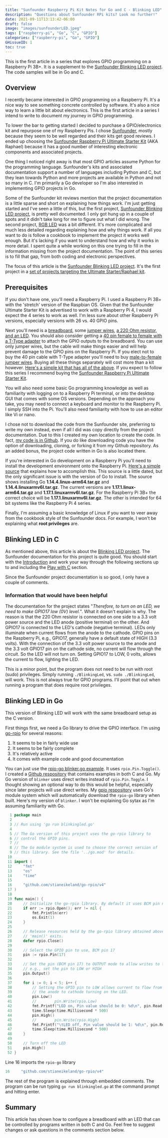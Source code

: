 ```yaml
---
title: "Sunfounder Raspberry Pi Kit Notes for Go and C - Blinking LED"
description: "Questions about Sunfounder RPi kits? Look no further!"
date: 2021-09-11T13:13:42-06:00
draft: false
image: "images/sunfounderLED.jpeg"
tags: ["raspberry-pi", "Go", "C", "GPIO"]
categories: ["raspberry-pi", "Go", "GPIO"]
GHissueID: 1
toc: true
---
```


This is the first article in a series that explores GPIO programming on a Raspberry Pi 3B+. It is a supplement to the [Sunfounder Blinking LED project](https://docs.sunfounder.com/projects/raphael-kit/en/latest/play_with_c.html). The code samples will be in Go and C.
<!--more-->

## Overview

I recently became interested in GPIO programming on a Raspberry Pi. It's a nice way to see something concrete controlled by software. It's also a nice way to learn a little bit about electronics. This is the first article in a series I intend to write to document my journey in GPIO programming.

To lower the bar to getting started I decided to purchase a GPIO/electronics kit and repurpose one of my Raspberry Pis. I chose [Sunfounder](https://www.sunfounder.com/), mostly because they seem to be well regarded and their kits get good reviews. I ended up choosing the [Sunfounder Raspberry Pi Ultimate Starter Kit](https://www.amazon.com/gp/product/B09BMVT4CB/ref=ppx_yo_dt_b_asin_title_o02_s00?ie=UTF8&psc=1) (AKA Raphael)  because it has a good number of interesting electronic components and associated projects.

One thing I noticed right away is that most GPIO articles assume Python for the programming language. Sunfounder's kits and associated documentation support a number of languages including Python and C, but they lean towards Python and more projects are available in Python and not so many in C. I'm primarily a Go developer so I'm also interested in implementing GPIO projects in Go.

Some of the Sunfounder kit reviews mention that the project documentation is a little sparse and short on explaining how things work. I'm just getting started and I've seen a little of this, but the first project, [Sunfounder Blinking LED project](https://docs.sunfounder.com/projects/raphael-kit/en/latest/play_with_c.html), is pretty well documented. I only got hung up in a couple of spots and it didn't take long for me to figure out what I did wrong. The second project, [RGB LED](https://docs.sunfounder.com/projects/raphael-kit/en/latest/1.1.2_rgb_led_c.html) was a bit different. It's more complicated and much less detailed regarding explaining how and why things work. If all you want to do is follow a cookbook to implement the project it works well enough. But it's lacking if you want to understand how and why it works in more detail. I spent quite a while working on this one trying to fill in the information missing from the project documentation. The point of this series is to fill that gap, from both coding and electronic perspectives.

The focus of this article is the [Sunfounder Blinking LED project](https://docs.sunfounder.com/projects/raphael-kit/en/latest/play_with_c.html). It's the first project in a [set of projects targeting the Ultimate Starter/Raphael kit](https://docs.sunfounder.com/projects/raphael-kit/en/latest/introduction.html).

## Prerequisites

If you don't have one, you'll need a Raspberry Pi. I used a Raspberry Pi 3B+ with the 'stretch' version of the Raspbian OS. Given that the Sunfounder Ultimate Starter Kit is advertised to work with a Raspberry Pi 4, I would expect the 4 series to work as well. I'm less sure about other Raspberry Pi versions, especially versions with 26 vs. 40 GPIO pins.

Next you'll need is a [breadboard](https://www.amazon.com/dp/B082KBF7MM/ref=sspa_dk_detail_4?psc=1&pd_rd_i=B082KBF7MM&pd_rd_w=1tGTV&pf_rd_p=887084a2-5c34-4113-a4f8-b7947847c308&pd_rd_wg=fX8JB&pf_rd_r=44DE0RS1E9FD42RBYC7R&pd_rd_r=47cbdc7f-7834-455f-9429-ef74a438bd45&spLa=ZW5jcnlwdGVkUXVhbGlmaWVyPUFVVkdZVUZRNUw3ODkmZW5jcnlwdGVkSWQ9QTA4MzI4MzYyU0VLNzBJM0cxRUVMJmVuY3J5cHRlZEFkSWQ9QTA0Mjk1NTMzSzNSWlNFUjU0NURBJndpZGdldE5hbWU9c3BfZGV0YWlsJmFjdGlvbj1jbGlja1JlZGlyZWN0JmRvTm90TG9nQ2xpY2s9dHJ1ZQ==), some [jumper wires](https://www.amazon.com/dp/B08HZ26ZLF/ref=syn_sd_onsite_desktop_19?psc=1&spLa=ZW5jcnlwdGVkUXVhbGlmaWVyPUExRFpLWElCRjg1MUNMJmVuY3J5cHRlZElkPUEwMjMyMTE1M01aOFE3U1BQS09YSiZlbmNyeXB0ZWRBZElkPUEwODE5NTMxMktEMTlZRjEyQjBJNiZ3aWRnZXROYW1lPXNkX29uc2l0ZV9kZXNrdG9wJmFjdGlvbj1jbGlja1JlZGlyZWN0JmRvTm90TG9nQ2xpY2s9dHJ1ZQ==), [a 220 Ohm resistor, and an LED](https://www.amazon.com/ELEGOO-Electronics-Component-resistors-Potentiometer/dp/B01ERPXFZK/ref=sr_1_7_sspa?crid=3EJQNCOWP00IF&dchild=1&keywords=resistors&qid=1631478270&s=industrial&sprefix=resis%2Cindustrial%2C219&sr=1-7-spons&psc=1&spLa=ZW5jcnlwdGVkUXVhbGlmaWVyPUEzTktVSzNYMkxMSDlKJmVuY3J5cHRlZElkPUEwMjAzMDY0NVRERkFLVjVRTUFWJmVuY3J5cHRlZEFkSWQ9QTA5MjM2NjUxUFZYQUlETVAzRDA3JndpZGdldE5hbWU9c3BfbXRmJmFjdGlvbj1jbGlja1JlZGlyZWN0JmRvTm90TG9nQ2xpY2s9dHJ1ZQ==). You should also consider getting a [40 pin female to female with a T-Type adapter](https://www.amazon.com/dp/B082PRVRYR/ref=sspa_dk_detail_2?psc=1&pd_rd_i=B082PRVRYR&pd_rd_w=8mKhr&pf_rd_p=887084a2-5c34-4113-a4f8-b7947847c308&pd_rd_wg=e9psa&pf_rd_r=S09F37DF2G5FW8B8GX4B&pd_rd_r=c065c120-e60b-45e9-b93b-f581f048cf46&spLa=ZW5jcnlwdGVkUXVhbGlmaWVyPUFCMzhUQ09COFI2VlMmZW5jcnlwdGVkSWQ9QTA5NjU2ODUxRDkxNEYwSTYwV09KJmVuY3J5cHRlZEFkSWQ9QTAxOTg1MTUyRUhEUlc2VzQ2VDQ4JndpZGdldE5hbWU9c3BfZGV0YWlsJmFjdGlvbj1jbGlja1JlZGlyZWN0JmRvTm90TG9nQ2xpY2s9dHJ1ZQ==) to attach the GPIO outputs to the breadboard. You can use only jumper wires, but the cable will make things easier and will help prevent damage to the GPIO pins on the Raspberry Pi. If you elect not to buy the 40 pin cable with T-Type adapter you'll need to buy [male-to-female jumper wires](https://www.amazon.com/SinLoon-Breadboard-Arduino-Circuit-40-Pack/dp/B08M3QLL3Q/ref=pd_sbs_7/143-0445142-7950409?pd_rd_w=sVLrc&pf_rd_p=8b76d7a7-ab83-4ddc-a92d-e3e33bfdbf03&pf_rd_r=CDM5TGJT03VKF0ZFB577&pd_rd_r=8e58fd82-8503-41cf-b8f2-c78eaeb78d25&pd_rd_wg=tT1U0&pd_rd_i=B08M3QLL3Q&psc=1). Buying all these things separately will cost more than a kit however. [Here's a simple kit that has all of the above](https://www.amazon.com/dp/B06WP7169Y/ref=sspa_dk_detail_5?psc=1&pd_rd_i=B06WP7169Y&pd_rd_w=OZVyf&pf_rd_p=887084a2-5c34-4113-a4f8-b7947847c308&pd_rd_wg=0V0IH&pf_rd_r=623YJTBQ2CN2B2GYXQG5&pd_rd_r=faa61f0f-3aec-4cf0-8e7e-d44eb1b3b92f&spLa=ZW5jcnlwdGVkUXVhbGlmaWVyPUEyUVlDQzMzVVZBMFYxJmVuY3J5cHRlZElkPUEwMzExNzk4MUhGSjFSS0VKTlBROCZlbmNyeXB0ZWRBZElkPUEwMzYwNjg2UUdMRU44N0YzNzIwJndpZGdldE5hbWU9c3BfZGV0YWlsJmFjdGlvbj1jbGlja1JlZGlyZWN0JmRvTm90TG9nQ2xpY2s9dHJ1ZQ==). If you expect to follow this series I recommend buying the [Sunfounder Raspberry Pi Ultimate Starter Kit](https://www.amazon.com/gp/product/B09BMVT4CB/ref=ppx_yo_dt_b_asin_title_o02_s00?ie=UTF8&psc=1).

You will also need some basic Go programming knowledge as well as familiarity with logging on to a Raspberry Pi terminal, or into the desktop GUI that comes with some OS versions. Depending on the approach you take, you may need to connect a keyboard and monitor to the Raspberry Pi. I simply SSH into the Pi. You'll also need familiarity with how to use an editor like Vi or nano.

I chose not to download the code from the Sunfounder site, preferring to write my own instead, even if all I did was copy directly from the project documentation. Due to this I created my own location to create the code. In fact, [my code is in Github](https://github.com/youngkin/gpio). If you do like downloading code you have the option of downloading, cloning, or forking it from my Github repository. As an added bonus, the project code written in Go is also located there.

If you're interested in Go development on a Raspberry Pi you'll need to install the development environment onto the Raspberry Pi. [Here's a simple source](https://www.jeremymorgan.com/tutorials/raspberry-pi/install-go-raspberry-pi/) that explains how to accomplish this. This source is a little dated, but the only significant issue is with the version of Go to install. The source shows installing Go __1.14.4.linux-arm64.tar.gz__ and __1.14.4.linuxarmv6l.tar.gz__. The current versions are __1.17.1.linux-arm64.tar.gz__ and __1.17.1.linuxarmv6l.tar.gz__. For the Raspberry Pi 3B+ the correct choice will be __1.17.1.linuxarmv6l.tar.gz__. The other is intended for 64 bit systems like the Raspberry Pi 4 series.

Finally, I'm assuming a basic knowledge of Linux if you want to veer away from the cookbook style of the Sunfounder docs. For example, I won't be explaining what __root privileges__ are.

## Blinking LED in C

As mentioned above, this article is about the [Blinking LED project](https://docs.sunfounder.com/projects/raphael-kit/en/latest/1.1.1_blinking_led_c.html). The Sunfounder documentation for this project is quite good. You should start with the [Introduction](https://docs.sunfounder.com/projects/raphael-kit/en/latest/introduction.html) and work your way through the following sections up to and including the [Play with C](https://docs.sunfounder.com/projects/raphael-kit/en/latest/play_with_c.html) section.

Since the Sunfounder project documentation is so good, I only have a couple of comments.

### Information that would have been helpful

The documentation for the project states "_Therefore, to turn on an LED, we need to make GPIO17 low (0V) level._". What it doesn't explain is why. The reason is that the 220 Ohm resistor is connected on one side to a 3.3 volt power source and the LED anode (positive terminal) on the other. And GPIO17 is connected to the LED's cathode (negative terminal). LEDs only illuminate when current flows from the anode to the cathode. GPIO pins on the Raspberry Pi, e.g., GPIO17, generally have a default state of HIGH (3.3 volts). With the connection of the 3.3 volt power source to the anode and the 3.3 volt GPIO17 pin on the cathode side, no current will flow through the circuit. So the LED will not turn on. Setting GPIO17 to LOW, 0 volts, allows the current to flow, lighting the LED.

This is a minor point, but the program does not need to be run with root (sudo) privileges. Simply running `./BlinkingLed`, vs. `sudo ./BlinkingLed`, will work. This is not always true for GPIO programs. I'll point that out when running a program that does require root privileges.

## Blinking LED in Go

This version of Blinking LED will work with the same breadboard setup as the C version.

First things first, we need a Go library to drive the GPIO interface. I'm using [go-rpio](https://github.com/stianeikeland/go-rpio) for several reasons:

1. It seems to be in fairly wide use
2. It seems to be fairly complete
3. It's relatively active
4. It comes with example code and good documentation

You can just use the [rpio-go blinker.go example](https://github.com/stianeikeland/go-rpio/blob/master/examples/blinker/blinker.go). It uses `rpio.Pin.Toggle()`. I created a [Github respository](https://github.com/youngkin/gpio) that contains examples in both C and Go. My Go version of `blinker` uses direct writes instead of `rpio.Pin.Toggle`. I thought showing an optional way to do this would be helpful, especially since later projects will use direct writes. My [gpio respository](https://github.com/youngkin/gpio) uses Go's module system which will automatically download the `rpio-go` library when built. Here's my version of `blinker`. I won't be explaining Go sytax as I'm assuming familiarity with Go.

```go
  1 package main
  2
  3 // Run using 'go run blinkingled.go'
  4
  5 // The Go version of this project uses the go-rpio library to
  6 // control the GPIO pins.
  7 //
  8 // The Go module system is used to choose the correct version of
  9 // this library. See the file '../go.mod' for details.
 10
 11 import (
 12     "fmt"
 13     "os"
 14     "time"
 15
 16     "github.com/stianeikeland/go-rpio/v4"
 17 )
 18
 19 func main() {
 20     // Initialize the go-rpio library. By default it uses BCM pin numbering.
 21     if err := rpio.Open(); err != nil {
 22         fmt.Println(err)
 23         os.Exit(1)
 24     }
 25
 26     // Release resources held by the go-rpio library obtained above after
 27     // 'main()' exits.
 28     defer rpio.Close()
 29
 30     // Select the GPIO pin to use, BCM pin 17
 31     pin := rpio.Pin(17)
 32
 33     // Set the pin (BCM pin 17) to OUTPUT mode to allow writes to the pin,
 34     // e.g., set the pin to LOW or HIGH
 35     pin.Output()
 36
 37     for i := 0; i < 5; i++ {
 38         // Setting the GPIO pin to LOW allows current to flow from the power source thru
 39         // the anode to cathode turning on the LED.
 40         pin.Low()
 41         //        pin.Write(rpio.Low)
 42         fmt.Printf("LED on, Pin value should be 0: %d\n", pin.Read())
 43         time.Sleep(time.Millisecond * 500)
 44         pin.High()
 45         //        pin.Write(rpio.High)
 46         fmt.Printf("\tLED off, Pin value should be 1: %d\n", pin.Read())
 47         time.Sleep(time.Millisecond * 500)
 48     }
 49
 50     // Turn off the LED
 51     pin.High()
 52 }
```

Line 16 imports the `rpio-go` library

```go
16     "github.com/stianeikeland/go-rpio/v4"
```

The rest of the program is explained through embedded comments. The program can be run typing `go run blinkingled.go` at the command prompt and hitting enter.

## Summary

This article has shown how to configure a breadboard with an LED that can be controlled by programs written in both C and Go. Feel free to suggest changes or ask questions in the comments section below.